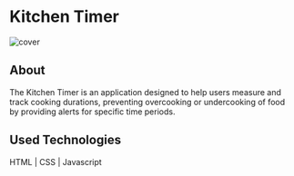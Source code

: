 # Kitchen Timer

![cover](./assets/img/mockup.png)

## About

The Kitchen Timer is an application designed to help users measure and track cooking durations, preventing overcooking or undercooking of food by providing alerts for specific time periods.

## Used Technologies

HTML | CSS | Javascript
